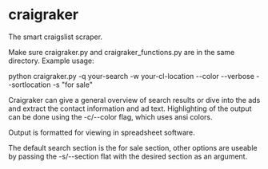 # craigraker
The smart craigslist scraper.

Make sure craigraker.py and craigraker_functions.py are in the same directory.
Example usage:

python craigraker.py -q your-search -w your-cl-location --color --verbose --sortlocation -s "for sale"

Craigraker can give a general overview of search results or dive into the ads and extract the contact information and ad text. 
Highlighting of the output can be done using the -c/--color flag, which uses ansi colors. 

Output is formatted for viewing in spreadsheet software. 

The default search section is the for sale section, other options are useable by passing the -s/--section flat with the desired section as an argument. 


